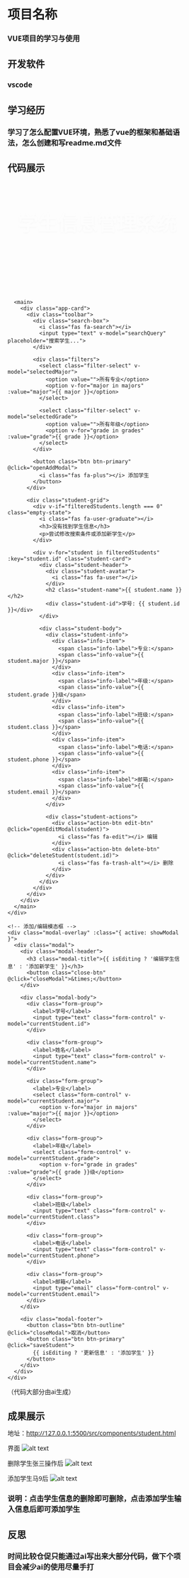 # 项目名称
### VUE项目的学习与使用

## 开发软件
   ### vscode

## 学习经历
### 学习了怎么配置VUE环境，熟悉了vue的框架和基础语法，怎么创建和写readme.md文件

## 代码展示

<!DOCTYPE html>
<html lang="zh-CN">
<head>
  <meta charset="UTF-8">
  <meta name="viewport" content="width=device-width, initial-scale=1.0">
  <title>学生信息管理系统 - Vue</title>
  <script src="https://unpkg.com/vue@3/dist/vue.global.js"></script>
  <link rel="stylesheet" href="https://cdnjs.cloudflare.com/ajax/libs/font-awesome/6.4.0/css/all.min.css">
  <style>
    * {
      margin: 0;
      padding: 0;
      box-sizing: border-box;
      font-family: 'Segoe UI', Tahoma, Geneva, Verdana, sans-serif;
    }
    
    body {
      background: linear-gradient(135deg, #6a11cb 0%, #2575fc 100%);
      min-height: 100vh;
      padding: 20px;
      color: #333;
    }
    
    .container {
      max-width: 1200px;
      margin: 0 auto;
    }
    
    header {
      text-align: center;
      padding: 30px 0;
      color: white;
      animation: fadeInDown 0.8s ease-out;
    }
    
    header h1 {
      font-size: 2.8rem;
      margin-bottom: 10px;
      text-shadow: 0 2px 4px rgba(0,0,0,0.2);
    }
    
    header p {
      font-size: 1.2rem;
      opacity: 0.9;
      max-width: 600px;
      margin: 0 auto;
    }
    
    .app-card {
      background: white;
      border-radius: 16px;
      box-shadow: 0 10px 30px rgba(0,0,0,0.15);
      overflow: hidden;
      margin-bottom: 30px;
      animation: fadeInUp 0.8s ease-out;
    }
    
    .toolbar {
      padding: 20px;
      display: flex;
      flex-wrap: wrap;
      gap: 15px;
      background: #f8f9fa;
      border-bottom: 1px solid #eee;
    }
    
    .search-box {
      flex: 1;
      min-width: 250px;
      position: relative;
    }
    
    .search-box input {
      width: 100%;
      padding: 12px 20px 12px 45px;
      border: 1px solid #ddd;
      border-radius: 50px;
      font-size: 16px;
      transition: all 0.3s;
    }
    
    .search-box input:focus {
      outline: none;
      border-color: #2575fc;
      box-shadow: 0 0 0 3px rgba(37, 117, 252, 0.2);
    }
    
    .search-box i {
      position: absolute;
      left: 18px;
      top: 50%;
      transform: translateY(-50%);
      color: #888;
    }
    
    .btn {
      padding: 12px 25px;
      border: none;
      border-radius: 50px;
      cursor: pointer;
      font-size: 16px;
      font-weight: 600;
      display: inline-flex;
      align-items: center;
      gap: 8px;
      transition: all 0.3s;
    }
    
    .btn-primary {
      background: linear-gradient(135deg, #6a11cb 0%, #2575fc 100%);
      color: white;
    }
    
    .btn-primary:hover {
      transform: translateY(-2px);
      box-shadow: 0 5px 15px rgba(37, 117, 252, 0.4);
    }
    
    .btn-danger {
      background: linear-gradient(135deg, #ff416c 0%, #ff4b2b 100%);
      color: white;
    }
    
    .btn-outline {
      background: transparent;
      border: 2px solid #2575fc;
      color: #2575fc;
    }
    
    .btn-outline:hover {
      background: #2575fc;
      color: white;
    }
    
    .filters {
      display: flex;
      gap: 15px;
      flex-wrap: wrap;
    }
    
    .filter-select {
      padding: 10px 15px;
      border: 1px solid #ddd;
      border-radius: 50px;
      background: white;
      font-size: 14px;
      min-width: 150px;
    }
    
    .student-grid {
      display: grid;
      grid-template-columns: repeat(auto-fill, minmax(300px, 1fr));
      gap: 25px;
      padding: 30px;
    }
    
    .student-card {
      background: white;
      border-radius: 12px;
      overflow: hidden;
      box-shadow: 0 4px 15px rgba(0,0,0,0.08);
      transition: all 0.3s ease;
      position: relative;
    }
    
    .student-card:hover {
      transform: translateY(-5px);
      box-shadow: 0 8px 25px rgba(0,0,0,0.15);
    }
    
    .student-header {
      background: linear-gradient(135deg, #43cea2 0%, #185a9d 100%);
      color: white;
      padding: 20px;
      text-align: center;
    }
    
    .student-avatar {
      width: 80px;
      height: 80px;
      border-radius: 50%;
      border: 3px solid white;
      margin: 0 auto 15px;
      background: #f0f0f0;
      display: flex;
      align-items: center;
      justify-content: center;
      font-size: 32px;
      color: #555;
    }
    
    .student-name {
      font-size: 1.4rem;
      margin-bottom: 5px;
    }
    
    .student-id {
      opacity: 0.9;
      font-size: 0.9rem;
    }
    
    .student-body {
      padding: 20px;
    }
    
    .student-info {
      display: flex;
      flex-direction: column;
      gap: 12px;
      margin-bottom: 20px;
    }
    
    .info-item {
      display: flex;
    }
    
    .info-label {
      font-weight: 600;
      min-width: 80px;
      color: #555;
    }
    
    .info-value {
      flex: 1;
    }
    
    .student-actions {
      display: flex;
      gap: 10px;
      border-top: 1px solid #eee;
      padding-top: 20px;
    }
    
    .action-btn {
      flex: 1;
      padding: 8px;
      border-radius: 8px;
      text-align: center;
      cursor: pointer;
      transition: all 0.2s;
      font-size: 14px;
    }
    
    .edit-btn {
      background: rgba(37, 117, 252, 0.1);
      color: #2575fc;
    }
    
    .edit-btn:hover {
      background: rgba(37, 117, 252, 0.2);
    }
    
    .delete-btn {
      background: rgba(255, 75, 43, 0.1);
      color: #ff4b2b;
    }
    
    .delete-btn:hover {
      background: rgba(255, 75, 43, 0.2);
    }
    
    .modal-overlay {
      position: fixed;
      top: 0;
      left: 0;
      right: 0;
      bottom: 0;
      background: rgba(0,0,0,0.5);
      display: flex;
      align-items: center;
      justify-content: center;
      z-index: 1000;
      opacity: 0;
      pointer-events: none;
      transition: opacity 0.3s;
    }
    
    .modal-overlay.active {
      opacity: 1;
      pointer-events: all;
    }
    
    .modal {
      background: white;
      border-radius: 16px;
      width: 100%;
      max-width: 500px;
      box-shadow: 0 10px 50px rgba(0,0,0,0.3);
      transform: translateY(20px);
      transition: transform 0.3s;
    }
    
    .modal-overlay.active .modal {
      transform: translateY(0);
    }
    
    .modal-header {
      padding: 20px;
      border-bottom: 1px solid #eee;
      display: flex;
      justify-content: space-between;
      align-items: center;
    }
    
    .modal-title {
      font-size: 1.4rem;
      font-weight: 600;
    }
    
    .close-btn {
      background: none;
      border: none;
      font-size: 24px;
      cursor: pointer;
      color: #888;
      transition: color 0.2s;
    }
    
    .close-btn:hover {
      color: #333;
    }
    
    .modal-body {
      padding: 25px;
    }
    
    .form-group {
      margin-bottom: 20px;
    }
    
    .form-group label {
      display: block;
      margin-bottom: 8px;
      font-weight: 500;
      color: #555;
    }
    
    .form-control {
      width: 100%;
      padding: 12px 15px;
      border: 1px solid #ddd;
      border-radius: 8px;
      font-size: 16px;
      transition: all 0.3s;
    }
    
    .form-control:focus {
      outline: none;
      border-color: #2575fc;
      box-shadow: 0 0 0 3px rgba(37, 117, 252, 0.2);
    }
    
    .modal-footer {
      padding: 20px;
      border-top: 1px solid #eee;
      display: flex;
      justify-content: flex-end;
      gap: 10px;
    }
    
    .empty-state {
      text-align: center;
      padding: 60px 20px;
      grid-column: 1 / -1;
    }
    
    .empty-state i {
      font-size: 70px;
      color: #ddd;
      margin-bottom: 20px;
    }
    
    .empty-state h3 {
      font-size: 1.5rem;
      margin-bottom: 15px;
      color: #666;
    }
    
    @keyframes fadeInUp {
      from {
        opacity: 0;
        transform: translateY(20px);
      }
      to {
        opacity: 1;
        transform: translateY(0);
      }
    }
    
    @keyframes fadeInDown {
      from {
        opacity: 0;
        transform: translateY(-20px);
      }
      to {
        opacity: 1;
        transform: translateY(0);
      }
    }
    
    @media (max-width: 768px) {
      .student-grid {
        grid-template-columns: repeat(auto-fill, minmax(250px, 1fr));
        padding: 20px 15px;
        gap: 20px;
      }
      
      .toolbar {
        flex-direction: column;
      }
      
      .search-box, .filters {
        width: 100%;
      }
      
      .btn {
        width: 100%;
        justify-content: center;
      }
    }
  </style>
</head>
<body>
  <div id="app">
    <div class="container">
      <header>
        <h1><i class="fas fa-graduation-cap"></i> 学生信息管理系统</h1>
        <p>使用Vue.js构建的学生信息增删改查应用</p>
      </header>
      
      <main>
        <div class="app-card">
          <div class="toolbar">
            <div class="search-box">
              <i class="fas fa-search"></i>
              <input type="text" v-model="searchQuery" placeholder="搜索学生...">
            </div>
            
            <div class="filters">
              <select class="filter-select" v-model="selectedMajor">
                <option value="">所有专业</option>
                <option v-for="major in majors" :value="major">{{ major }}</option>
              </select>
              
              <select class="filter-select" v-model="selectedGrade">
                <option value="">所有年级</option>
                <option v-for="grade in grades" :value="grade">{{ grade }}</option>
              </select>
            </div>
            
            <button class="btn btn-primary" @click="openAddModal">
              <i class="fas fa-plus"></i> 添加学生
            </button>
          </div>
          
          <div class="student-grid">
            <div v-if="filteredStudents.length === 0" class="empty-state">
              <i class="fas fa-user-graduate"></i>
              <h3>没有找到学生信息</h3>
              <p>尝试修改搜索条件或添加新学生</p>
            </div>
            
            <div v-for="student in filteredStudents" :key="student.id" class="student-card">
              <div class="student-header">
                <div class="student-avatar">
                  <i class="fas fa-user"></i>
                </div>
                <h2 class="student-name">{{ student.name }}</h2>
                <div class="student-id">学号: {{ student.id }}</div>
              </div>
              
              <div class="student-body">
                <div class="student-info">
                  <div class="info-item">
                    <span class="info-label">专业:</span>
                    <span class="info-value">{{ student.major }}</span>
                  </div>
                  <div class="info-item">
                    <span class="info-label">年级:</span>
                    <span class="info-value">{{ student.grade }}级</span>
                  </div>
                  <div class="info-item">
                    <span class="info-label">班级:</span>
                    <span class="info-value">{{ student.class }}</span>
                  </div>
                  <div class="info-item">
                    <span class="info-label">电话:</span>
                    <span class="info-value">{{ student.phone }}</span>
                  </div>
                  <div class="info-item">
                    <span class="info-label">邮箱:</span>
                    <span class="info-value">{{ student.email }}</span>
                  </div>
                </div>
                
                <div class="student-actions">
                  <div class="action-btn edit-btn" @click="openEditModal(student)">
                    <i class="fas fa-edit"></i> 编辑
                  </div>
                  <div class="action-btn delete-btn" @click="deleteStudent(student.id)">
                    <i class="fas fa-trash-alt"></i> 删除
                  </div>
                </div>
              </div>
            </div>
          </div>
        </div>
      </main>
    </div>
    
    <!-- 添加/编辑模态框 -->
    <div class="modal-overlay" :class="{ active: showModal }">
      <div class="modal">
        <div class="modal-header">
          <h3 class="modal-title">{{ isEditing ? '编辑学生信息' : '添加新学生' }}</h3>
          <button class="close-btn" @click="closeModal">&times;</button>
        </div>
        
        <div class="modal-body">
          <div class="form-group">
            <label>学号</label>
            <input type="text" class="form-control" v-model="currentStudent.id">
          </div>
          
          <div class="form-group">
            <label>姓名</label>
            <input type="text" class="form-control" v-model="currentStudent.name">
          </div>
          
          <div class="form-group">
            <label>专业</label>
            <select class="form-control" v-model="currentStudent.major">
              <option v-for="major in majors" :value="major">{{ major }}</option>
            </select>
          </div>
          
          <div class="form-group">
            <label>年级</label>
            <select class="form-control" v-model="currentStudent.grade">
              <option v-for="grade in grades" :value="grade">{{ grade }}级</option>
            </select>
          </div>
          
          <div class="form-group">
            <label>班级</label>
            <input type="text" class="form-control" v-model="currentStudent.class">
          </div>
          
          <div class="form-group">
            <label>电话</label>
            <input type="text" class="form-control" v-model="currentStudent.phone">
          </div>
          
          <div class="form-group">
            <label>邮箱</label>
            <input type="email" class="form-control" v-model="currentStudent.email">
          </div>
        </div>
        
        <div class="modal-footer">
          <button class="btn btn-outline" @click="closeModal">取消</button>
          <button class="btn btn-primary" @click="saveStudent">
            {{ isEditing ? '更新信息' : '添加学生' }}
          </button>
        </div>
      </div>
    </div>
  </div>

  <script>
    const { createApp, ref, reactive, computed } = Vue
    
    createApp({
      setup() {
        // 学生数据
        const students = ref([
          { id: '2023001', name: '张三', major: '计算机科学', grade: '2023', class: '1班', phone: '13800138000', email: 'zhangsan@example.com' },
          { id: '2023002', name: '李四', major: '软件工程', grade: '2023', class: '2班', phone: '13900139000', email: 'lisi@example.com' },
          { id: '2022001', name: '王五', major: '人工智能', grade: '2022', class: '1班', phone: '13700137000', email: 'wangwu@example.com' },
          { id: '2022002', name: '赵六', major: '数据科学', grade: '2022', class: '3班', phone: '13600136000', email: 'zhaoliu@example.com' },
          { id: '2021001', name: '钱七', major: '网络安全', grade: '2021', class: '2班', phone: '13500135000', email: 'qianqi@example.com' },
          { id: '2021002', name: '孙八', major: '物联网工程', grade: '2021', class: '1班', phone: '13400134000', email: 'sunba@example.com' }
        ])
        
        // 专业和年级选项
        const majors = ref(['计算机科学', '软件工程', '人工智能', '数据科学', '网络安全', '物联网工程'])
        const grades = ref(['2021', '2022', '2023'])
        
        // 搜索和过滤
        const searchQuery = ref('')
        const selectedMajor = ref('')
        const selectedGrade = ref('')
        
        // 模态框状态
        const showModal = ref(false)
        const isEditing = ref(false)
        const currentStudent = reactive({
          id: '',
          name: '',
          major: '',
          grade: '',
          class: '',
          phone: '',
          email: ''
        })
        
        // 过滤学生列表
        const filteredStudents = computed(() => {
          return students.value.filter(student => {
            const matchesSearch = student.name.toLowerCase().includes(searchQuery.value.toLowerCase()) || 
                                 student.id.toLowerCase().includes(searchQuery.value.toLowerCase())
            const matchesMajor = selectedMajor.value ? student.major === selectedMajor.value : true
            const matchesGrade = selectedGrade.value ? student.grade === selectedGrade.value : true
            
            return matchesSearch && matchesMajor && matchesGrade
          })
        })
        
        // 打开添加模态框
        const openAddModal = () => {
          resetCurrentStudent()
          isEditing.value = false
          showModal.value = true
        }
        
        // 打开编辑模态框
        const openEditModal = (student) => {
          Object.assign(currentStudent, student)
          isEditing.value = true
          showModal.value = true
        }
        
        // 关闭模态框
        const closeModal = () => {
          showModal.value = false
        }
        
        // 重置当前学生表单
        const resetCurrentStudent = () => {
          currentStudent.id = ''
          currentStudent.name = ''
          currentStudent.major = majors.value[0]
          currentStudent.grade = grades.value[0]
          currentStudent.class = ''
          currentStudent.phone = ''
          currentStudent.email = ''
        }
        
        // 保存学生
        const saveStudent = () => {
          if (isEditing.value) {
            // 更新学生
            const index = students.value.findIndex(s => s.id === currentStudent.id)
            if (index !== -1) {
              students.value[index] = { ...currentStudent }
            }
          } else {
            // 添加新学生
            students.value.push({ ...currentStudent })
          }
          showModal.value = false
        }
        
        // 删除学生
        const deleteStudent = (id) => {
          if (confirm('确定要删除这个学生吗？')) {
            students.value = students.value.filter(student => student.id !== id)
          }
        }
        
        return {
          students,
          majors,
          grades,
          searchQuery,
          selectedMajor,
          selectedGrade,
          filteredStudents,
          showModal,
          isEditing,
          currentStudent,
          openAddModal,
          openEditModal,
          closeModal,
          saveStudent,
          deleteStudent
        }
      }
    }).mount('#app')
  </script>
</body>
</html>

（代码大部分由ai生成）

## 成果展示
 地址：http://127.0.0.1:5500/src/components/student.html



界面
![alt text](image.png)

删除学生张三操作后
![alt text](image-1.png)


添加学生马9后
![alt text](image-2.png)

### 说明：点击学生信息的删除即可删除，点击添加学生输入信息后即可添加学生

## 反思
### 时间比较仓促只能通过ai写出来大部分代码，做下个项目会减少ai的使用尽量手打

